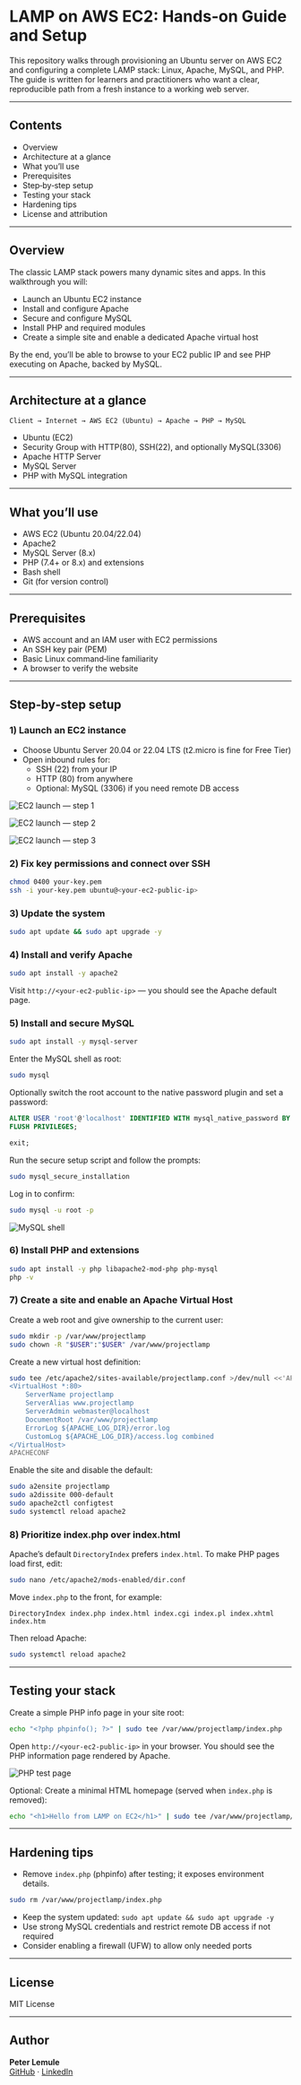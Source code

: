 
# LAMP on AWS EC2: Hands‑on Guide and Setup

This repository walks through provisioning an Ubuntu server on AWS EC2 and configuring a complete LAMP stack: Linux, Apache, MySQL, and PHP. The guide is written for learners and practitioners who want a clear, reproducible path from a fresh instance to a working web server.

---

## Contents

- Overview
- Architecture at a glance
- What you’ll use
- Prerequisites
- Step‑by‑step setup
- Testing your stack
- Hardening tips
- License and attribution

---

## Overview

The classic LAMP stack powers many dynamic sites and apps. In this walkthrough you will:

- Launch an Ubuntu EC2 instance
- Install and configure Apache
- Secure and configure MySQL
- Install PHP and required modules
- Create a simple site and enable a dedicated Apache virtual host

By the end, you’ll be able to browse to your EC2 public IP and see PHP executing on Apache, backed by MySQL.

---

## Architecture at a glance

```text
Client → Internet → AWS EC2 (Ubuntu) → Apache → PHP → MySQL
```

- Ubuntu (EC2)
- Security Group with HTTP(80), SSH(22), and optionally MySQL(3306)
- Apache HTTP Server
- MySQL Server
- PHP with MySQL integration

---

## What you’ll use

- AWS EC2 (Ubuntu 20.04/22.04)
- Apache2
- MySQL Server (8.x)
- PHP (7.4+ or 8.x) and extensions
- Bash shell
- Git (for version control)

---

## Prerequisites

- AWS account and an IAM user with EC2 permissions
- An SSH key pair (PEM)
- Basic Linux command‑line familiarity
- A browser to verify the website

---

## Step‑by‑step setup

### 1) Launch an EC2 instance

- Choose Ubuntu Server 20.04 or 22.04 LTS (t2.micro is fine for Free Tier)
- Open inbound rules for:
  - SSH (22) from your IP
  - HTTP (80) from anywhere
  - Optional: MySQL (3306) if you need remote DB access

![EC2 launch — step 1](./assets/AWS_PAGE1.png)

![EC2 launch — step 2](./assets/AWS_PAGE2.png)

![EC2 launch — step 3](./assets/AWS_PAGE3.png)

### 2) Fix key permissions and connect over SSH

```bash
chmod 0400 your-key.pem
ssh -i your-key.pem ubuntu@<your-ec2-public-ip>
```

### 3) Update the system

```bash
sudo apt update && sudo apt upgrade -y
```

### 4) Install and verify Apache

```bash
sudo apt install -y apache2
```

Visit `http://<your-ec2-public-ip>` — you should see the Apache default page.

### 5) Install and secure MySQL

```bash
sudo apt install -y mysql-server
```

Enter the MySQL shell as root:

```bash
sudo mysql
```

Optionally switch the root account to the native password plugin and set a password:

```sql
ALTER USER 'root'@'localhost' IDENTIFIED WITH mysql_native_password BY 'P@ssw0rd';
FLUSH PRIVILEGES;
```

```sql
exit;
```

Run the secure setup script and follow the prompts:

```bash
sudo mysql_secure_installation
```

Log in to confirm:

```bash
sudo mysql -u root -p
```

![MySQL shell](./assets/MySQL.png)

### 6) Install PHP and extensions

```bash
sudo apt install -y php libapache2-mod-php php-mysql
php -v
```

### 7) Create a site and enable an Apache Virtual Host

Create a web root and give ownership to the current user:

```bash
sudo mkdir -p /var/www/projectlamp
sudo chown -R "$USER":"$USER" /var/www/projectlamp
```

Create a new virtual host definition:

```bash
sudo tee /etc/apache2/sites-available/projectlamp.conf >/dev/null <<'APACHECONF'
<VirtualHost *:80>
    ServerName projectlamp
    ServerAlias www.projectlamp
    ServerAdmin webmaster@localhost
    DocumentRoot /var/www/projectlamp
    ErrorLog ${APACHE_LOG_DIR}/error.log
    CustomLog ${APACHE_LOG_DIR}/access.log combined
</VirtualHost>
APACHECONF
```

Enable the site and disable the default:

```bash
sudo a2ensite projectlamp
sudo a2dissite 000-default
sudo apache2ctl configtest
sudo systemctl reload apache2
```

### 8) Prioritize index.php over index.html

Apache’s default `DirectoryIndex` prefers `index.html`. To make PHP pages load first, edit:

```bash
sudo nano /etc/apache2/mods-enabled/dir.conf
```

Move `index.php` to the front, for example:

```apacheconf
DirectoryIndex index.php index.html index.cgi index.pl index.xhtml index.htm
```

Then reload Apache:

```bash
sudo systemctl reload apache2
```

---

## Testing your stack

Create a simple PHP info page in your site root:

```bash
echo "<?php phpinfo(); ?>" | sudo tee /var/www/projectlamp/index.php
```

Open `http://<your-ec2-public-ip>` in your browser. You should see the PHP information page rendered by Apache.

![PHP test page](./assets/PHP%20page.png)

Optional: Create a minimal HTML homepage (served when `index.php` is removed):

```bash
echo "<h1>Hello from LAMP on EC2</h1>" | sudo tee /var/www/projectlamp/index.html
```

---

## Hardening tips

- Remove `index.php` (phpinfo) after testing; it exposes environment details.

```bash
sudo rm /var/www/projectlamp/index.php
```

- Keep the system updated: `sudo apt update && sudo apt upgrade -y`
- Use strong MySQL credentials and restrict remote DB access if not required
- Consider enabling a firewall (UFW) to allow only needed ports

---

## License

MIT License

---

## Author

**Peter Lemule**  
[GitHub](https://github.com/lems01) · [LinkedIn](https://linkedin.com/in/peter-lemule-025a70136)
